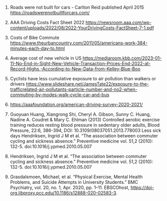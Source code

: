 1. Roads were not built for cars - Carlton Reid published April 2015
https://roadswerenotbuiltforcars.com/

2. AAA Driving Costs Fact Sheet 2022
https://newsroom.aaa.com/wp-content/uploads/2022/08/2022-YourDrivingCosts-FactSheet-7-1.pdf

3. Costs of Bike Commute
https://www.theurbancountry.com/2011/05/americans-work-384-minutes-each-day-to.html

4. Average cost of new vehicle in US
https://mediaroom.kbb.com/2023-01-11-No-End-in-Sight-New-Vehicle-Transaction-Prices-End-2022-at-Record-Highs,-According-to-New-Data-from-Kelley-Blue-Boo

5. Cyclists have less cumulative exposure to air pollution than walkers or drivers
https://www.slideshare.net/JamesTate22/exposure-to-the-trafficrelated-air-pollutants-particle-number-and-no2-when-commuting-by-modes-walk-cycle-car-and-bus

6. https://aaafoundation.org/american-driving-survey-2020-2021/

7. Guoyuan Huang, Xiangrong Shi, Cheryl A. Gibson, Sunny C. Huang, Nadine A.
   Coudret & Mary C. Ehlman (2013) Controlled aerobic exercise training reduces
   resting blood pressure in sedentary older adults, Blood Pressure, 22:6,
   386-394, DOI: 10.3109/08037051.2013.778003 Less sick days Hendriksen, Ingrid
   J M et al. “The association between commuter cycling and sickness absence.”
   Preventive medicine vol. 51,2 (2010): 132-5. doi:10.1016/j.ypmed.2010.05.007

8. Hendriksen, Ingrid J M et al. “The association between commuter cycling and
   sickness absence.” Preventive medicine vol. 51,2 (2010): 132-5.
   doi:10.1016/j.ypmed.2010.05.007

9. Grasdalsmoen, Michael, et al. “Physical Exercise, Mental Health Problems,
   and Suicide Attempts in University Students.” BMC Psychiatry, vol. 20, no.
   1, Apr. 2020, pp. 1–11. EBSCOhost,
   https://doi-org.libproxy.pcc.edu/10.1186/s12888-020-02583-3.



